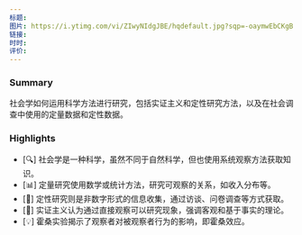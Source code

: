 ```yaml
---
标题: 
图片: https://i.ytimg.com/vi/ZIwyNIdgJBE/hqdefault.jpg?sqp=-oaymwEbCKgBEF5IVfKriqkDDggBFQAAiEIYAXABwAEG&rs=AOn4CLDNEjlKhxzqJk7ZcfiGMUllqc5-gQ
链接: 
时时: 
评价:
---
```


### Summary

社会学如何运用科学方法进行研究，包括实证主义和定性研究方法，以及在社会调查中使用的定量数据和定性数据。

### Highlights

- [🔍] 社会学是一种科学，虽然不同于自然科学，但也使用系统观察方法获取知识。
- [📊] 定量研究使用数学或统计方法，研究可观察的关系，如收入分布等。
- [📝] 定性研究则是非数字形式的信息收集，通过访谈、问卷调查等方式获取。
- [🧪] 实证主义认为通过直接观察可以研究现象，强调客观和基于事实的理论。
- [💡] 霍桑实验揭示了观察者对被观察者行为的影响，即霍桑效应。